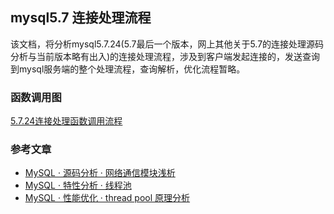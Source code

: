 
## mysql5.7 连接处理流程

该文档，将分析mysql5.7.24(5.7最后一个版本，网上其他关于5.7的连接处理源码分析与当前版本略有出入)的连接处理流程，涉及到客户端发起连接的，发送查询到mysql服务端的整个处理流程，查询解析，优化流程暂略。


###  函数调用图

[5.7.24连接处理函数调用流程]()


### 参考文章

- [MySQL · 源码分析 · 网络通信模块浅析](http://mysql.taobao.org/monthly/2016/07/04/)
- [MySQL · 特性分析 · 线程池](http://mysql.taobao.org/monthly/2016/02/09/)
- [MySQL · 性能优化 · thread pool 原理分析](http://mysql.taobao.org/monthly/2014/12/03/)

